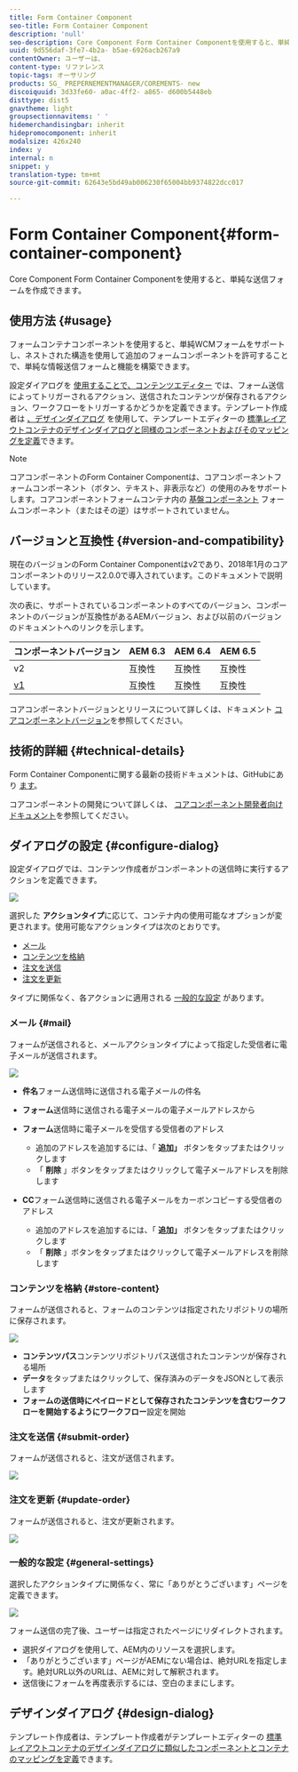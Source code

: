 ```yaml
---
title: Form Container Component
seo-title: Form Container Component
description: 'null'
seo-description: Core Component Form Container Componentを使用すると、単純な送信フォームを作成できます。
uuid: 9d556daf-3fe7-4b2a- b5ae-6926acb267a9
contentOwner: ユーザーは、
content-type: リファレンス
topic-tags: オーサリング
products: SG_ PREPERNEMENTMANAGER/COREMENTS- new
discoiquuid: 3d33fe60- a0ac-4ff2- a865- d600b5448eb
disttype: dist5
gnavtheme: light
groupsectionnavitems: ' '
hidemerchandisingbar: inherit
hidepromocomponent: inherit
modalsize: 426x240
index: y
internal: n
snippet: y
translation-type: tm+mt
source-git-commit: 62643e5bd49ab006230f65004bb9374822dcc017

---
```



# Form Container Component{#form-container-component}

Core Component Form Container Componentを使用すると、単純な送信フォームを作成できます。

## 使用方法 {#usage}

フォームコンテナコンポーネントを使用すると、単純WCMフォームをサポートし、ネストされた構造を使用して追加のフォームコンポーネントを許可することで、単純な情報送信フォームと機能を構築できます。

設定ダイアログを [使用することで、コンテンツエディター](#configure-dialog) では、フォーム送信によってトリガーされるアクション、送信されたコンテンツが保存されるアクション、ワークフローをトリガーするかどうかを定義できます。テンプレート作成者は [、デザインダイアログ](#design-dialog) を使用して、テンプレートエディターの [標準レイアウトコンテナのデザインダイアログと同様のコンポーネントおよびそのマッピングを定義](https://helpx.adobe.com/experience-manager/6-5/sites/authoring/using/templates.html)できます。

>[!NOTE]
>
>コアコンポーネントのForm Container Componentは、コアコンポーネントフォームコンポーネント（ボタン、テキスト、非表示など）の使用のみをサポートします。コアコンポーネントフォームコンテナ内の [基盤コンポーネント](https://helpx.adobe.com/experience-manager/6-5/sites/authoring/using/default-components-foundation.html) フォームコンポーネント（またはその逆）はサポートされていません。

## バージョンと互換性 {#version-and-compatibility}

現在のバージョンのForm Container Componentはv2であり、2018年1月のコアコンポーネントのリリース2.0.0で導入されています。このドキュメントで説明しています。

次の表に、サポートされているコンポーネントのすべてのバージョン、コンポーネントのバージョンが互換性があるAEMバージョン、および以前のバージョンのドキュメントへのリンクを示します。

| コンポーネントバージョン | AEM 6.3 | AEM 6.4 | AEM 6.5 |
|--- |--- |--- |--- |
| v2 | 互換性 | 互換性 | 互換性 |
| [v1](form-container-v1.md) | 互換性 | 互換性 | 互換性 |

コアコンポーネントバージョンとリリースについて詳しくは、ドキュメント [コアコンポーネントバージョン](versions.md)を参照してください。

## 技術的詳細 {#technical-details}

Form Container Componentに関する最新の技術ドキュメントは、GitHubにあり [ます](https://github.com/adobe/aem-core-wcm-components/blob/master/content/src/content/jcr_root/apps/core/wcm/components/form/container/v2/container)。

コアコンポーネントの開発について詳しくは、 [コアコンポーネント開発者向けドキュメント](developing.md)を参照してください。

## ダイアログの設定 {#configure-dialog}

設定ダイアログでは、コンテンツ作成者がコンポーネントの送信時に実行するアクションを定義できます。

![](assets/screen_shot_2018-01-12at122046.png)

選択した **アクションタイプ**に応じて、コンテナ内の使用可能なオプションが変更されます。使用可能なアクションタイプは次のとおりです。

* [メール](#mail)
* [コンテンツを格納](#store-content)
* [注文を送信](#submit-order)
* [注文を更新](#update-order)

タイプに関係なく、各アクションに適用される [一般的な設定](#general-settings) があります。

### メール {#mail}

フォームが送信されると、メールアクションタイプによって指定した受信者に電子メールが送信されます。

![](assets/screen_shot_2018-01-12at122554.png)

* **件名**フォーム送信時に送信される電子メールの件名
* **フォーム**送信時に送信される電子メールの電子メールアドレスから
* **フォーム**送信時に電子メールを受信する受信者のアドレス

   * 追加のアドレスを追加するには、「 **追加」** ボタンをタップまたはクリックします
   * 「 **削除** 」ボタンをタップまたはクリックして電子メールアドレスを削除します
* **CC**フォーム送信時に送信される電子メールをカーボンコピーする受信者のアドレス
   * 追加のアドレスを追加するには、「 **追加」** ボタンをタップまたはクリックします
   * 「 **削除** 」ボタンをタップまたはクリックして電子メールアドレスを削除します

### コンテンツを格納 {#store-content}

フォームが送信されると、フォームのコンテンツは指定されたリポジトリの場所に保存されます。

![](assets/screen_shot_2018-01-12at122538.png)

* **コンテンツパス**コンテンツリポジトリパス送信されたコンテンツが保存される場所
* **データ**をタップまたはクリックして、保存済みのデータをJSONとして表示します
* **フォームの送信時にペイロードとして保存されたコンテンツを含むワークフローを開始するようにワークフロー**設定を開始

### 注文を送信 {#submit-order}

フォームが送信されると、注文が送信されます。

![](assets/chlimage_1-3.png)

### 注文を更新 {#update-order}

フォームが送信されると、注文が更新されます。

![](assets/chlimage_1-4.png)

### 一般的な設定 {#general-settings}

選択したアクションタイプに関係なく、常に「ありがとうございます」ページを定義できます。

![](assets/chlimage_1-5.png)

フォーム送信の完了後、ユーザーは指定されたページにリダイレクトされます。

* 選択ダイアログを使用して、AEM内のリソースを選択します。
* 「ありがとうございます」ページがAEMにない場合は、絶対URLを指定します。絶対URL以外のURLは、AEMに対して解釈されます。
* 送信後にフォームを再度表示するには、空白のままにします。

## デザインダイアログ {#design-dialog}

テンプレート作成者は、テンプレート作成者がテンプレートエディターの [標準レイアウトコンテナのデザインダイアログに類似したコンポーネントとコンテナのマッピングを定義](https://helpx.adobe.com/experience-manager/6-5/sites/authoring/using/templates.html)できます。
